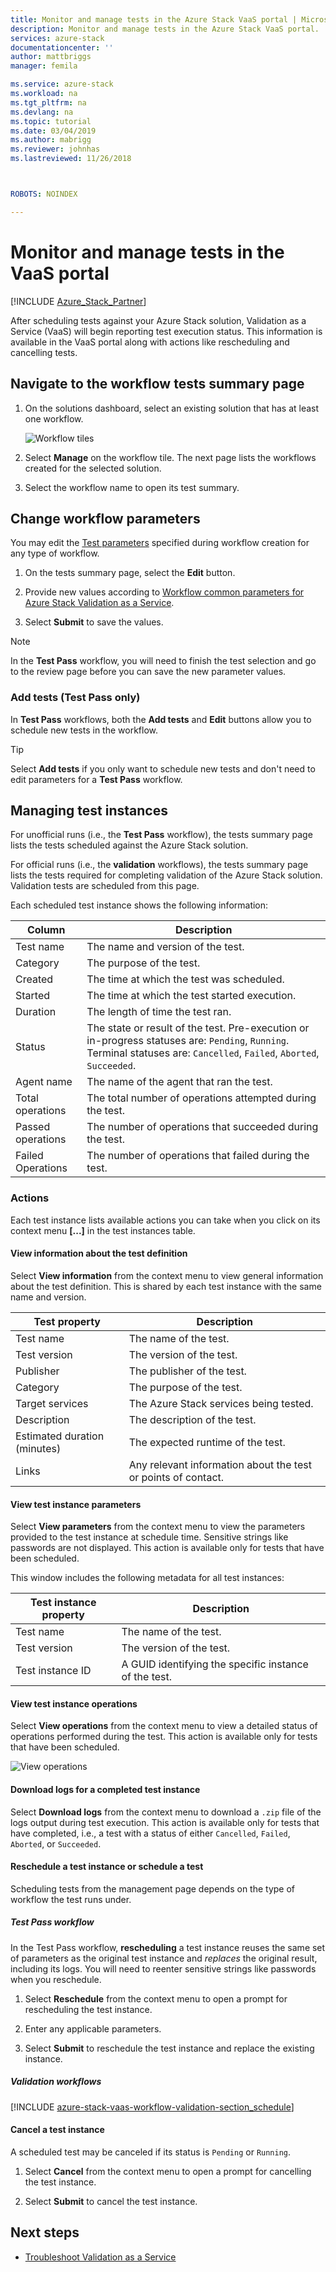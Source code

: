 ```yaml
---
title: Monitor and manage tests in the Azure Stack VaaS portal | Microsoft Docs
description: Monitor and manage tests in the Azure Stack VaaS portal.
services: azure-stack
documentationcenter: ''
author: mattbriggs
manager: femila

ms.service: azure-stack
ms.workload: na
ms.tgt_pltfrm: na
ms.devlang: na
ms.topic: tutorial
ms.date: 03/04/2019
ms.author: mabrigg
ms.reviewer: johnhas
ms.lastreviewed: 11/26/2018



ROBOTS: NOINDEX

---
```


# Monitor and manage tests in the VaaS portal

[!INCLUDE [Azure_Stack_Partner](./includes/azure-stack-partner-appliesto.md)]

After scheduling tests against your Azure Stack solution, Validation as a Service (VaaS) will begin reporting test execution status. This information is available in the VaaS portal along with actions like rescheduling and cancelling tests.

## Navigate to the workflow tests summary page

1. On the solutions dashboard, select an existing solution that has at least one workflow.

    ![Workflow tiles](media/tile_all-workflows.png)

1. Select **Manage** on the workflow tile. The next page lists the workflows created for the selected solution.

1. Select the workflow name to open its test summary.

## Change workflow parameters

You may edit the [Test parameters](azure-stack-vaas-parameters.md#test-parameters) specified during workflow creation for any type of workflow.

1. On the tests summary page, select the **Edit** button.

1. Provide new values according to [Workflow common parameters for Azure Stack Validation as a Service](azure-stack-vaas-parameters.md).

1. Select **Submit** to save the values.

> [!NOTE]
> In the **Test Pass** workflow, you will need to finish the test selection and go to the review page before you can save the new parameter values.

### Add tests (Test Pass only)

In **Test Pass** workflows, both the **Add tests** and **Edit** buttons allow you to schedule new tests in the workflow.

> [!TIP]
> Select **Add tests** if you only want to schedule new tests and don't need to edit parameters for a **Test Pass** workflow.

## Managing test instances

For unofficial runs (i.e., the **Test Pass** workflow), the tests summary page lists the tests scheduled against the Azure Stack solution.

For official runs (i.e., the **validation** workflows), the tests summary page lists the tests required for completing validation of the Azure Stack solution. Validation tests are scheduled from this page.

Each scheduled test instance shows the following information:

| Column | Description |
| --- | --- |
| Test name | The name and version of the test. |
| Category | The purpose of the test. |
| Created | The time at which the test was scheduled. |
| Started | The time at which the test started execution. |
| Duration | The length of time the test ran. |
| Status | The state or result of the test. Pre-execution or in-progress statuses are: `Pending`, `Running`. Terminal statuses are: `Cancelled`, `Failed`, `Aborted`, `Succeeded`. |
| Agent name | The name of the agent that ran the test. |
| Total operations | The total number of operations attempted during the test. |
| Passed operations | The number of operations that succeeded during the test. |
|  Failed Operations | The number of operations that failed during the test. |

### Actions

Each test instance lists available actions you can take when you click on its context menu **[...]** in the test instances table.

#### View information about the test definition

Select **View information** from the context menu to view general information about the test definition. This is shared by each test instance with the same name and version.

| Test property | Description |
| -- | -- |
| Test name | The name of the test. |
| Test version | The version of the test. |
| Publisher | The publisher of the test. |
| Category |  The purpose of the test. |
| Target services | The Azure Stack services being tested. |
| Description | The description of the test. |
| Estimated duration (minutes) | The expected runtime of the test. |
| Links | Any relevant information about the test or points of contact. |

#### View test instance parameters

Select **View parameters** from the context menu to view the parameters provided to the test instance at schedule time. Sensitive strings like passwords are not displayed. This action is available only for tests that have been scheduled.

This window includes the following metadata for all test instances:

| Test instance property | Description |
| -- | -- |
| Test name | The name of the test. |
| Test version | The version of the test. |
| Test instance ID | A GUID identifying the specific instance of the test. |

#### View test instance operations

Select **View operations** from the context menu to view a detailed status of operations performed during the test. This action is available only for tests that have been scheduled.

![View operations](media/manage-test_context-menu-operations.png)

#### Download logs for a completed test instance

Select **Download logs** from the context menu to download a `.zip` file of the logs output during test execution. This action is available only for tests that have completed, i.e., a test with a status of either `Cancelled`, `Failed`, `Aborted`, or `Succeeded`.

#### Reschedule a test instance or schedule a test

Scheduling tests from the management page depends on the type of workflow the test runs under.

##### Test Pass workflow

In the Test Pass workflow, **rescheduling** a test instance reuses the same set of parameters as the original test instance and *replaces* the original result, including its logs. You will need to reenter sensitive strings like passwords when you reschedule.

1. Select **Reschedule** from the context menu to open a prompt for rescheduling the test instance.

1. Enter any applicable parameters.

1. Select **Submit** to reschedule the test instance and replace the existing instance.

##### Validation workflows

[!INCLUDE [azure-stack-vaas-workflow-validation-section_schedule](includes/azure-stack-vaas-workflow-validation-section_schedule.md)]

#### Cancel a test instance

A scheduled test may be canceled if its status is `Pending` or `Running`.  

1. Select **Cancel** from the context menu to open a prompt for cancelling the test instance.

1. Select **Submit** to cancel the test instance.

## Next steps

- [Troubleshoot Validation as a Service](azure-stack-vaas-troubleshoot.md)
